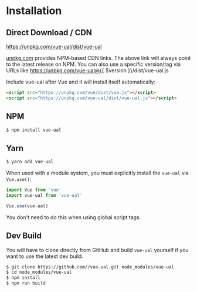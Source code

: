 # Installation

## Direct Download / CDN

https://unpkg.com/vue-ual/dist/vue-ual 

[unpkg.com](https://unpkg.com) provides NPM-based CDN links. The above link will always point to the latest release on NPM. You can also use a specific version/tag via URLs like https://unpkg.com/vue-ual@{{ $version }}/dist/vue-ual.js
 
Include vue-ual after Vue and it will install itself automatically:

```html
<script src="https://unpkg.com/vue/dist/vue.js"></script>
<script src="https://unpkg.com/vue-ual/dist/vue-ual.js"></script>
```

## NPM

```sh
$ npm install vue-ual
```

## Yarn

```sh
$ yarn add vue-ual
```

When used with a module system, you must explicitly install the `vue-ual` via `Vue.use()`:

```javascript
import Vue from 'vue'
import vue-ual from 'vue-ual'

Vue.use(vue-ual)
```

You don't need to do this when using global script tags.

## Dev Build

You will have to clone directly from GitHub and build `vue-ual` yourself if
you want to use the latest dev build.

```sh
$ git clone https://github.com//vue-ual.git node_modules/vue-ual
$ cd node_modules/vue-ual
$ npm install
$ npm run build
```


